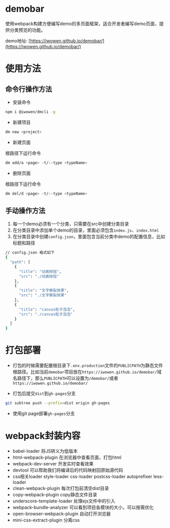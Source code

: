 # demobar

使用webpack构建方便编写demo的多页面框架，适合开发者编写demo页面，提供分类预览的功能。

demo地址: [https://iwowen.github.io/demobar/](https://iwowen.github.io/demobar/)

# 使用方法

## 命令行操作方法

- 安装命令

```bash
npm i @iwowen/dmcli -g
```

- 新建项目

```bash
dm new <project>
```

- 新建页面

根路径下运行命令

```bash
dm add/a <page> -t/--type <typeName>
```

- 删除页面

根路径下运行命令

```bash
dm del/d <page> -t/--type <typeName>
```

## 手动操作方法

1. 每一个demo必须有一个分类，只需要在src中创建分类目录
2. 在分类目录中添加单个demo的目录，里面必须包含`index.js`、`index.html`
3. 在分类目录中创建`config.json`，里面包含当前分类中demo的配置信息，比如标题和路径

```bash
// config.json 格式如下
{
  "path": [
    {
      "title": "动画按钮",
      "src": "./动画按钮"
    },
    {
      "title": "文字撕裂效果",
      "src": "./文字撕裂效果"
    },
    {
      "title": "canvas粒子泡泡",
      "src": "./canvas粒子泡泡"
    }
  ]
}
```

# 打包部署

- 打包的时候需要配置根目录下`.env.production`文件的`PUBLICPATH`为静态文件根路径。比如当前`demobar`项目放在`https://iwowen.github.io/demobar/`域名路径下，那么`PUBLICPATH`可以设置为`/demobar/`或者`https://iwowen.github.io/demobar/`

- 打包后提交`dist`到`gh-pages`分支

```bash
git subtree push --prefix=dist origin gh-pages
```

- 使用git page部署`gh-pages`分支

# webpack封装内容

- babel-loader 将JS转义为低版本
- html-webpack-plugin 在浏览器中查看页面，打包html
- webpack-dev-server 开发实时查看效果
- devtool 可以帮助我们将编译后的代码映射回原始源代码
- css相关loader style-loader css-loader postcss-loader autoprefixer less-loader
- clean-webpack-plugin 每次打包前清空dist目录
- copy-webpack-plugin copy静态文件目录
- underscore-template-loader 处理ejs文件中的引入
- webpack-bundle-analyzer 可以看到项目各模块的大小，可以按需优化
- open-browser-webpack-plugin 自动打开浏览器
- mini-css-extract-plugin 分离css